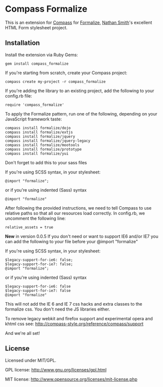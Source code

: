 # Compass Formalize

This is an extension for [Compass](http://beta.compass-style.org) for
[Formalize](http://formalize.me),
[Nathan Smith](http://sonspring.com)'s excellent HTML Form stylesheet
project.

## Installation

Install the extension via Ruby Gems:

    gem install compass_formalize


If you're starting from scratch, create your Compass project:

    compass create my-project -r compass_formalize

If you're adding the library to an existing project, add the following to your config.rb file:

    require 'compass_formalize'

To apply the Formalize pattern, run one of the following, depending on
your JavaScript framework taste:

    compass install formalize/dojo
    compass install formalize/extjs
    compass install formalize/jquery
    compass install formalize/jquery-legacy
    compass install formalize/mootools
    compass install formalize/prototype
    compass install formalize/yui

Don't forget to add this to your sass files

 If you're using SCSS syntax, in your stylesheet:

    @import "formalize";

 or if you're using indented (Sass) syntax

    @import "formalize"

After following the provided instructions, we need to tell Compass to use relative paths so that all our resources load correctly. In config.rb, we uncomment the following line:

    relative_assets = true

__New__ in version 0.0.5 
If you don't need or want to support IE6 and/or IE7 you can add the following to your file before your @import "formalize"

If you're using SCSS syntax, in your stylesheet:

    $legacy-support-for-ie6: false;
    $legacy-support-for-ie7: false;
    @import "formalize";

 or if you're using indented (Sass) syntax 

    $legacy-support-for-ie6: false
    $legacy-support-for-ie7: false
    @import "formalize"
    
This will not add the IE 6 and IE 7 css hacks and extra classes to the formalize css. You don't need the JS libraries either.

To remove legacy webkit and firefox support and experimental opera and khtml css see: http://compass-style.org/reference/compass/support

 
And we're all set!


## License


Licensed under MIT/GPL.

GPL license:
http://www.gnu.org/licenses/gpl.html

MIT license:
http://www.opensource.org/licenses/mit-license.php
